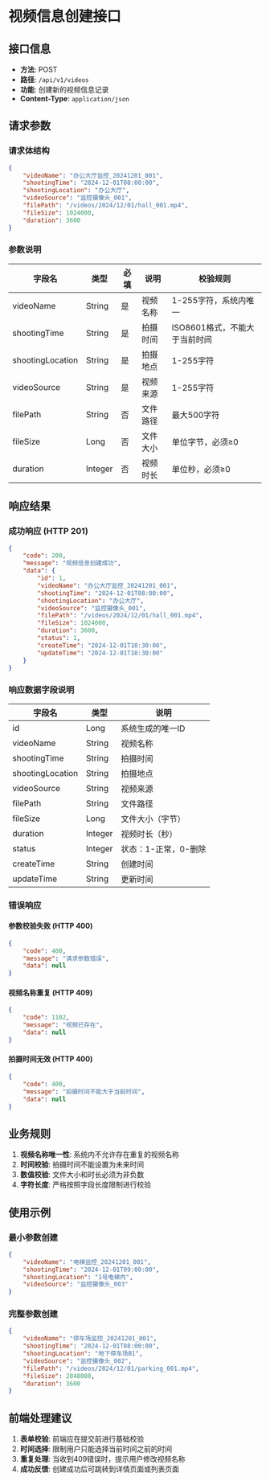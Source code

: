 # 视频信息创建接口

## 接口信息

- **方法**: POST
- **路径**: `/api/v1/videos`
- **功能**: 创建新的视频信息记录
- **Content-Type**: `application/json`

## 请求参数

### 请求体结构

```json
{
    "videoName": "办公大厅监控_20241201_001",
    "shootingTime": "2024-12-01T08:00:00",
    "shootingLocation": "办公大厅",
    "videoSource": "监控摄像头_001",
    "filePath": "/videos/2024/12/01/hall_001.mp4",
    "fileSize": 1024000,
    "duration": 3600
}
```

### 参数说明

| 字段名 | 类型 | 必填 | 说明 | 校验规则 |
|--------|------|------|------|----------|
| videoName | String | 是 | 视频名称 | 1-255字符，系统内唯一 |
| shootingTime | String | 是 | 拍摄时间 | ISO8601格式，不能大于当前时间 |
| shootingLocation | String | 是 | 拍摄地点 | 1-255字符 |
| videoSource | String | 是 | 视频来源 | 1-255字符 |
| filePath | String | 否 | 文件路径 | 最大500字符 |
| fileSize | Long | 否 | 文件大小 | 单位字节，必须≥0 |
| duration | Integer | 否 | 视频时长 | 单位秒，必须≥0 |

## 响应结果

### 成功响应 (HTTP 201)

```json
{
    "code": 200,
    "message": "视频信息创建成功",
    "data": {
        "id": 1,
        "videoName": "办公大厅监控_20241201_001",
        "shootingTime": "2024-12-01T08:00:00",
        "shootingLocation": "办公大厅",
        "videoSource": "监控摄像头_001",
        "filePath": "/videos/2024/12/01/hall_001.mp4",
        "fileSize": 1024000,
        "duration": 3600,
        "status": 1,
        "createTime": "2024-12-01T10:30:00",
        "updateTime": "2024-12-01T10:30:00"
    }
}
```

### 响应数据字段说明

| 字段名 | 类型 | 说明 |
|--------|------|------|
| id | Long | 系统生成的唯一ID |
| videoName | String | 视频名称 |
| shootingTime | String | 拍摄时间 |
| shootingLocation | String | 拍摄地点 |
| videoSource | String | 视频来源 |
| filePath | String | 文件路径 |
| fileSize | Long | 文件大小（字节） |
| duration | Integer | 视频时长（秒） |
| status | Integer | 状态：1-正常，0-删除 |
| createTime | String | 创建时间 |
| updateTime | String | 更新时间 |

### 错误响应

#### 参数校验失败 (HTTP 400)

```json
{
    "code": 400,
    "message": "请求参数错误",
    "data": null
}
```

#### 视频名称重复 (HTTP 409)

```json
{
    "code": 1102,
    "message": "视频已存在",
    "data": null
}
```

#### 拍摄时间无效 (HTTP 400)

```json
{
    "code": 400,
    "message": "拍摄时间不能大于当前时间",
    "data": null
}
```

## 业务规则

1. **视频名称唯一性**: 系统内不允许存在重复的视频名称
2. **时间校验**: 拍摄时间不能设置为未来时间
3. **数值校验**: 文件大小和时长必须为非负数
4. **字符长度**: 严格按照字段长度限制进行校验

## 使用示例

### 最小参数创建

```json
{
    "videoName": "电梯监控_20241201_001",
    "shootingTime": "2024-12-01T09:00:00",
    "shootingLocation": "1号电梯内",
    "videoSource": "监控摄像头_003"
}
```

### 完整参数创建

```json
{
    "videoName": "停车场监控_20241201_001",
    "shootingTime": "2024-12-01T08:00:00",
    "shootingLocation": "地下停车场B1",
    "videoSource": "监控摄像头_002",
    "filePath": "/videos/2024/12/01/parking_001.mp4",
    "fileSize": 2048000,
    "duration": 3600
}
```

## 前端处理建议

1. **表单校验**: 前端应在提交前进行基础校验
2. **时间选择**: 限制用户只能选择当前时间之前的时间
3. **重复处理**: 当收到409错误时，提示用户修改视频名称
4. **成功反馈**: 创建成功后可跳转到详情页面或列表页面 